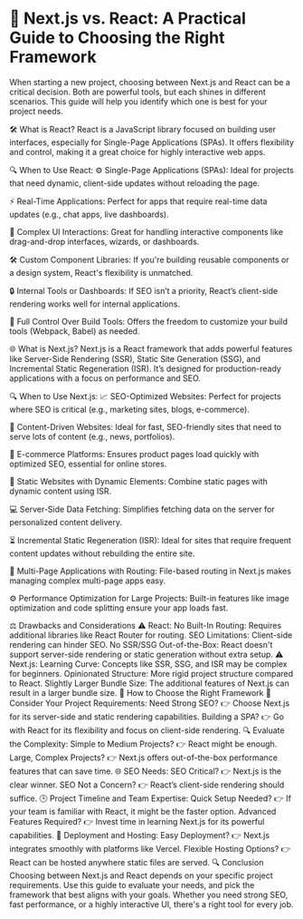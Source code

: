 # 🚀 Next.js vs. React: A Practical Guide to Choosing the Right Framework
When starting a new project, choosing between Next.js and React can be a critical decision. Both are powerful tools, but each shines in different scenarios. This guide will help you identify which one is best for your project needs.

🛠 What is React?
React is a JavaScript library focused on building user interfaces, especially for Single-Page Applications (SPAs). It offers flexibility and control, making it a great choice for highly interactive web apps.

🔍 When to Use React:
⚙️ Single-Page Applications (SPAs): Ideal for projects that need dynamic, client-side updates without reloading the page.

⚡ Real-Time Applications: Perfect for apps that require real-time data updates (e.g., chat apps, live dashboards).

🔄 Complex UI Interactions: Great for handling interactive components like drag-and-drop interfaces, wizards, or dashboards.

🛠 Custom Component Libraries: If you're building reusable components or a design system, React's flexibility is unmatched.

🔒 Internal Tools or Dashboards: If SEO isn’t a priority, React’s client-side rendering works well for internal applications.

🔧 Full Control Over Build Tools: Offers the freedom to customize your build tools (Webpack, Babel) as needed.

🌐 What is Next.js?
Next.js is a React framework that adds powerful features like Server-Side Rendering (SSR), Static Site Generation (SSG), and Incremental Static Regeneration (ISR). It’s designed for production-ready applications with a focus on performance and SEO.

🔍 When to Use Next.js:
📈 SEO-Optimized Websites: Perfect for projects where SEO is critical (e.g., marketing sites, blogs, e-commerce).

📰 Content-Driven Websites: Ideal for fast, SEO-friendly sites that need to serve lots of content (e.g., news, portfolios).

🛒 E-commerce Platforms: Ensures product pages load quickly with optimized SEO, essential for online stores.

📄 Static Websites with Dynamic Elements: Combine static pages with dynamic content using ISR.

💻 Server-Side Data Fetching: Simplifies fetching data on the server for personalized content delivery.

⏳ Incremental Static Regeneration (ISR): Ideal for sites that require frequent content updates without rebuilding the entire site.

🔀 Multi-Page Applications with Routing: File-based routing in Next.js makes managing complex multi-page apps easy.

⚙️ Performance Optimization for Large Projects: Built-in features like image optimization and code splitting ensure your app loads fast.

⚖️ Drawbacks and Considerations
⚠️ React:
No Built-In Routing: Requires additional libraries like React Router for routing.
SEO Limitations: Client-side rendering can hinder SEO.
No SSR/SSG Out-of-the-Box: React doesn't support server-side rendering or static generation without extra setup.
⚠️ Next.js:
Learning Curve: Concepts like SSR, SSG, and ISR may be complex for beginners.
Opinionated Structure: More rigid project structure compared to React.
Slightly Larger Bundle Size: The additional features of Next.js can result in a larger bundle size.
🧭 How to Choose the Right Framework
🤔 Consider Your Project Requirements:
Need Strong SEO? 👉 Choose Next.js for its server-side and static rendering capabilities.
Building a SPA? 👉 Go with React for its flexibility and focus on client-side rendering.
🔍 Evaluate the Complexity:
Simple to Medium Projects? 👉 React might be enough.
Large, Complex Projects? 👉 Next.js offers out-of-the-box performance features that can save time.
🌐 SEO Needs:
SEO Critical? 👉 Next.js is the clear winner.
SEO Not a Concern? 👉 React’s client-side rendering should suffice.
🕒 Project Timeline and Team Expertise:
Quick Setup Needed? 👉 If your team is familiar with React, it might be the faster option.
Advanced Features Required? 👉 Invest time in learning Next.js for its powerful capabilities.
🚀 Deployment and Hosting:
Easy Deployment? 👉 Next.js integrates smoothly with platforms like Vercel.
Flexible Hosting Options? 👉 React can be hosted anywhere static files are served.
🔍 Conclusion
Choosing between Next.js and React depends on your specific project requirements. Use this guide to evaluate your needs, and pick the framework that best aligns with your goals. Whether you need strong SEO, fast performance, or a highly interactive UI, there's a right tool for every job.

